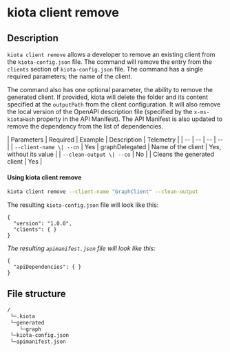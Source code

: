 # kiota client remove

## Description

`kiota client remove` allows a developer to remove an existing client from the `kiota-config.json` file. The command will remove the entry from the `clients` section of `kiota-config.json` file. The command has a single required parameters; the name of the client. 

The command also has one optional parameter, the ability to remove the generated client. If provided, kiota will delete the folder and its content specified at the `outputPath` from the client configuration. It will also remove the local version of the OpenAPI description file (specified by the `x-ms-kiotaHash` property in the API Manifest). The API Manifest is also updated to remove the dependency from the list of dependencies.

| Parameters | Required | Example | Description | Telemetry | 
| -- | -- | -- | -- |
| `--client-name \| --cn` | Yes | graphDelegated | Name of the client | Yes, without its value |
| `--clean-output \| --co` | No |  | Cleans the generated client | Yes |

#### Using kiota client remove

```bash
kiota client remove --client-name "GraphClient" --clean-output
```

The resulting `kiota-config.json` file will look like this:

```jsonc
{
  "version": "1.0.0",
  "clients": { }
}
```

_The resulting `apimanifest.json` file will look like this:_

```jsonc
{
  "apiDependencies": { }
}
```

## File structure
```bash
/
 └─.kiota
 └─generated
    └─graph
 └─kiota-config.json
 └─apimanifest.json
```